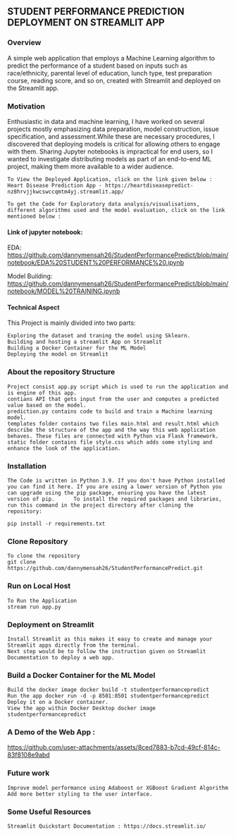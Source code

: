 
## STUDENT PERFORMANCE PREDICTION DEPLOYMENT ON STREAMLIT APP

### Overview

A simple web application that employs a Machine Learning algorithm to predict the performance of a student based on inputs such as race/ethnicity, parental level of education, lunch type, test preparation course, reading score, and so on, created with Streamlit and deployed on the Streamlit app.

### Motivation

Enthusiastic in data and machine learning, I have worked on several projects mostly emphasizing data preparation, model construction, issue specification, and assessment.While these are necessary procedures, I discovered that deploying models is critical for allowing others to engage with them. Sharing Jupyter notebooks is impractical for end users, so I wanted to investigate distributing models as part of an end-to-end ML project, making them more available to a wider audience.

    To View the Deployed Application, click on the link given below : Heart Disease Prediction App - https://heartdiseasepredict-nz8hrvjjkwcswccqmtm4yj.streamlit.app/

    To get the Code for Exploratory data analysis/visualisations, different algorithms used and the model evaluation, click on the link mentioned below : 
#### Link of jupyter notebook:
EDA:
https://github.com/dannymensah26/StudentPerformancePredict/blob/main/notebook/EDA%20STUDENT%20PERFORMANCE%20.ipynb


Model Building:
https://github.com/dannymensah26/StudentPerformancePredict/blob/main/notebook/MODEL%20TRAINING.ipynb


#### Technical Aspect

This Project is mainly divided into two parts:

    Exploring the dataset and traning the model using Sklearn.
    Building and hosting a streamlit App on Streamlit
    Building a Docker Container for the ML Model
    Deploying the model on Streamlit

### About the repository Structure

    Project consist app.py script which is used to run the application and is engine of this app. 
    contians API that gets input from the user and computes a predicted value based on the model.
    prediction.py contains code to build and train a Machine learning model.
    templates folder contains two files main.html and result.html which describe the structure of the app and the way this web application behaves. These files are connected with Python via Flask framework.
    static folder contains file style.css which adds some styling and enhance the look of the application.

### Installation

    The Code is written in Python 3.9. If you don't have Python installed you can find it here. If you are using a lower version of Python you can upgrade using the pip package, ensuring you have the latest version of pip.      To install the required packages and libraries, run this command in the project directory after cloning the repository:

    pip install -r requirements.txt 


### Clone Repository  
    To clone the repository
    git clone https://github.com/dannymensah26/StudentPerformancePredict.git


### Run on Local Host
    To Run the Application
    stream run app.py


### Deployment on Streamlit
    Install Streamlit as this makes it easy to create and manage your Streamlit apps directly from the terminal.
    Next step would be to follow the instruction given on Streamlit Documentation to deploy a web app.


### Build a Docker Container for the ML Model
    Build the docker image docker build -t studentperformancepredict
    Run the app docker run -d -p 8501:8501 studentperformancepredict
    Deploy it on a Docker container.
    View the app within Docker Desktop docker image studentperformancepredict

### A Demo of the Web App :
https://github.com/user-attachments/assets/8ced7883-b7cd-49cf-814c-83f8108e9abd


### Future work

    Improve model performance using Adaboost or XGBoost Gradient Algorithm
    Add more better styling to the user interface.

### Some Useful Resources

    Streamlit Quickstart Documentation : https://docs.streamlit.io/

    
 
 

 
